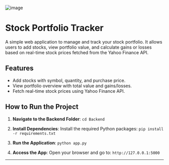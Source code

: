 ![image](https://github.com/user-attachments/assets/b8cf7c9a-95a1-42ca-b9ea-ae38f20e2602)



# Stock Portfolio Tracker

A simple web application to manage and track your stock portfolio. It allows users to add stocks, view portfolio value, and calculate gains or losses based on real-time stock prices fetched from the Yahoo Finance API.

## Features
- Add stocks with symbol, quantity, and purchase price.
- View portfolio overview with total value and gains/losses.
- Fetch real-time stock prices using Yahoo Finance API.

## How to Run the Project

1. **Navigate to the Backend Folder**: 
   `cd Backend`

2. **Install Dependencies**: 
   Install the required Python packages: 
   `pip install -r requirements.txt`

3. **Run the Application**: 
   `python app.py`

4. **Access the App**: 
   Open your browser and go to: 
   `http://127.0.0.1:5000`

-----------------------------------------------------------------------------


